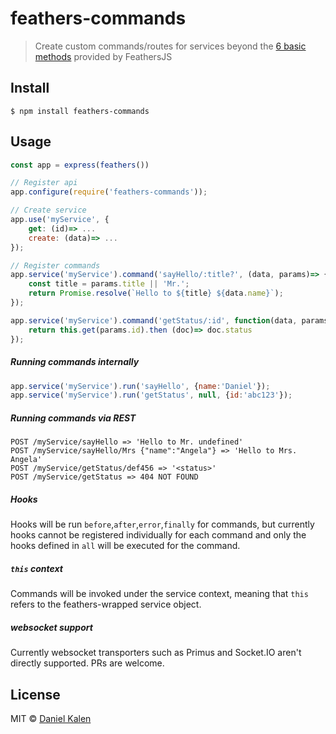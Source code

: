 # feathers-commands

> Create custom commands/routes for services beyond the [6 basic methods](https://docs.feathersjs.com/guides/basics/rest.html#rest-and-services) provided by FeathersJS


## Install
```
$ npm install feathers-commands
```

## Usage
```js
const app = express(feathers())

// Register api
app.configure(require('feathers-commands'));

// Create service
app.use('myService', {
    get: (id)=> ...
    create: (data)=> ...
});

// Register commands
app.service('myService').command('sayHello/:title?', (data, params)=> {
    const title = params.title || 'Mr.';
    return Promise.resolve(`Hello to ${title} ${data.name}`);
});

app.service('myService').command('getStatus/:id', function(data, params) {
    return this.get(params.id).then (doc)=> doc.status
});
```

##### Running commands internally
```js
app.service('myService').run('sayHello', {name:'Daniel'});
app.service('myService').run('getStatus', null, {id:'abc123'});
```

##### Running commands via REST
```
POST /myService/sayHello => 'Hello to Mr. undefined'
POST /myService/sayHello/Mrs {"name":"Angela"} => 'Hello to Mrs. Angela'
POST /myService/getStatus/def456 => '<status>'
POST /myService/getStatus => 404 NOT FOUND
```

##### Hooks
Hooks will be run `before`,`after`,`error`,`finally` for commands, but currently hooks cannot be registered individually for each command and only the hooks defined in `all` will be executed for the command.

##### `this` context
Commands will be invoked under the service context, meaning that `this` refers to the feathers-wrapped service object.

##### websocket support
Currently websocket transporters such as Primus and Socket.IO aren't directly supported. PRs are welcome.


## License
MIT © [Daniel Kalen](https://github.com/danielkalen)